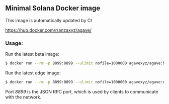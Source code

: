 ## Minimal Solana Docker image
This image is automatically updated by CI

https://hub.docker.com/r/anzaxyz/agave/

### Usage:
Run the latest beta image:
```bash
$ docker run --rm -p 8899:8899 --ulimit nofile=1000000 agavexyz/agave:beta
```

Run the latest edge image:
```bash
$ docker run --rm -p 8899:8899 --ulimit nofile=1000000 agavexyz/agave:edge
```

Port *8899* is the JSON RPC port, which is used by clients to communicate with the network.

